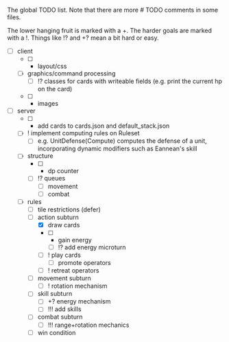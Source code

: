 The global TODO list.
Note that there are more # TODO comments in some files.

The lower hanging fruit is marked with a +.
The harder goals are marked with a !.
Things like !? and +? mean a bit hard or easy.

- [ ] client
  - [ ] + layout/css
  - [ ] graphics/command processing
    - [ ] !? classes for cards with writeable fields (e.g. print the current hp on the card)
  - [ ] + images
- [ ] server
  - [ ] + add cards to cards.json and default_stack.json
  - [ ] ! implement computing rules on Ruleset
    - [ ] e.g. UnitDefense(Compute) computes the defense of a unit, incorporating dynamic modifiers such as Eannean's skill
  - [ ] structure
    - [ ] + dp counter
    - [ ] !? queues
      - [ ] movement
      - [ ] combat
  - [ ] rules
    - [ ] tile restrictions (defer)
    - [ ] action subturn
      - [x] draw cards
      - [ ] + gain energy
        - [ ] !? add energy microturn
      - [ ] ! play cards
        - [ ] promote operators 
      - [ ] ! retreat operators
    - [ ] movement subturn
      - [ ] ! rotation mechanism
    - [ ] skill subturn
      - [ ] +? energy mechanism
      - [ ] !!! add skills
    - [ ] combat subturn
      - [ ] !!! range+rotation mechanics
    - [ ] win condition